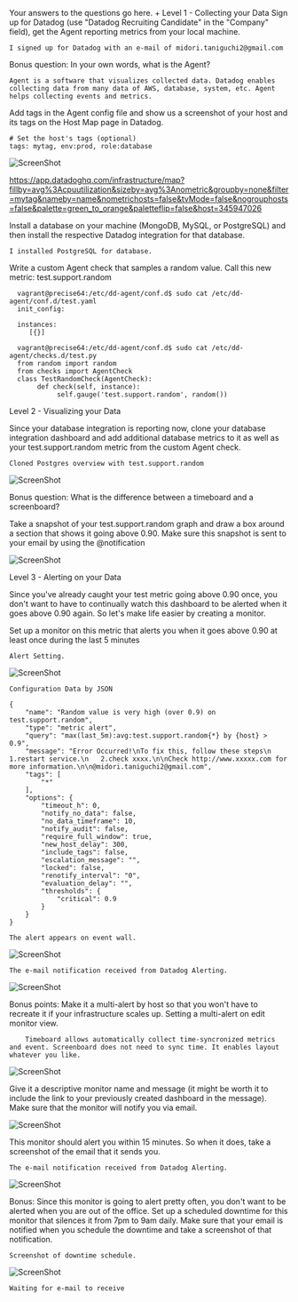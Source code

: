 Your answers to the questions go here.
+
Level 1 - Collecting your Data
  Sign up for Datadog (use "Datadog Recruiting Candidate" in the "Company" field), get the Agent reporting metrics from your local machine.

    I signed up for Datadog with an e-mail of midori.taniguchi2@gmail.com

  Bonus question: In your own words, what is the Agent?

    Agent is a software that visualizes collected data. Datadog enables collecting data from many data of AWS, database, system, etc. Agent helps collecting events and metrics.

  Add tags in the Agent config file and show us a screenshot of your host and its tags on the Host Map page in Datadog.

    # Set the host's tags (optional)
    tags: mytag, env:prod, role:database

![ScreenShot](https://user-images.githubusercontent.com/32184362/30998494-f53242ee-a509-11e7-8c80-a86ee74a3697.png)

  https://app.datadoghq.com/infrastructure/map?fillby=avg%3Acpuutilization&sizeby=avg%3Anometric&groupby=none&filter=mytag&nameby=name&nometrichosts=false&tvMode=false&nogrouphosts=false&palette=green_to_orange&paletteflip=false&host=345947026
  
  Install a database on your machine (MongoDB, MySQL, or PostgreSQL) and then install the respective Datadog integration for that database.

    I installed PostgreSQL for database.
   
  Write a custom Agent check that samples a random value. Call this new metric: test.support.random

      vagrant@precise64:/etc/dd-agent/conf.d$ sudo cat /etc/dd-agent/conf.d/test.yaml    
      init_config:
  
      instances:
         [{}]
         
      vagrant@precise64:/etc/dd-agent/conf.d$ sudo cat /etc/dd-agent/checks.d/test.py 
      from random import random
      from checks import AgentCheck
      class TestRandomCheck(AgentCheck):
           def check(self, instance):
                self.gauge('test.support.random', random())

Level 2 - Visualizing your Data

  Since your database integration is reporting now, clone your database integration dashboard and add additional database metrics to it as well as your test.support.random metric from the custom Agent check.

	Cloned Postgres overview with test.support.random
![ScreenShot](https://user-images.githubusercontent.com/32184362/31056060-df5be4e4-a706-11e7-88ba-5913841fb178.png)

  Bonus question: What is the difference between a timeboard and a screenboard?


  Take a snapshot of your test.support.random graph and draw a box around a section that shows it going above 0.90. Make sure this snapshot is sent to your email by using the @notification

![ScreenShot](https://user-images.githubusercontent.com/32184362/31057341-3c15c0c8-a71c-11e7-93a8-0635a5317124.png)

Level 3 - Alerting on your Data

  Since you've already caught your test metric going above 0.90 once, you don't want to have to continually watch this dashboard to be alerted when it goes above 0.90 again. So let's make life easier by creating a monitor.

  Set up a monitor on this metric that alerts you when it goes above 0.90 at least once during the last 5 minutes
  
	Alert Setting.
![ScreenShot](https://user-images.githubusercontent.com/32184362/31056692-c775f8a6-a710-11e7-9aaf-855c8df4bde0.png)

	Configuration Data by JSON

	{
		"name": "Random value is very high (over 0.9) on test.support.random",
		"type": "metric alert",
		"query": "max(last_5m):avg:test.support.random{*} by {host} > 0.9",
		"message": "Error Occurred!\nTo fix this, follow these steps\n   1.restart service.\n   2.check xxxx.\n\nCheck http://www.xxxxx.com for more information.\n\n@midori.taniguchi2@gmail.com",
		"tags": [
			"*"
		],
		"options": {
			"timeout_h": 0,
			"notify_no_data": false,
			"no_data_timeframe": 10,
			"notify_audit": false,
			"require_full_window": true,
			"new_host_delay": 300,
			"include_tags": false,
			"escalation_message": "",
			"locked": false,
			"renotify_interval": "0",
			"evaluation_delay": "",
			"thresholds": {
				"critical": 0.9
			}
		}
	}

	The alert appears on event wall.
![ScreenShot](https://user-images.githubusercontent.com/32184362/31057343-423d5baa-a71c-11e7-89a6-02eb09066f50.png)

	The e-mail notification received from Datadog Alerting.
![ScreenShot](https://user-images.githubusercontent.com/32184362/31057342-3f0898e6-a71c-11e7-8a9c-4f0966bddbaf.png)
  
  Bonus points: Make it a multi-alert by host so that you won't have to recreate it if your infrastructure scales up.
	Setting a multi-alert on edit monitor view.
	
		Timeboard allows automatically collect time-syncronized metrics and event. Screenboard does not need to sync time. It enables layout whatever you like.
	
![ScreenShot](https://user-images.githubusercontent.com/32184362/31057558-af94995e-a71f-11e7-8540-edf45d9a92d4.png)

  Give it a descriptive monitor name and message (it might be worth it to include the link to your previously created dashboard in the message). Make sure that the monitor will notify you via email.

![ScreenShot](https://user-images.githubusercontent.com/32184362/31057560-afc0a418-a71f-11e7-9a62-7348bf4dd364.png)

  This monitor should alert you within 15 minutes. So when it does, take a screenshot of the email that it sends you.

	The e-mail notification received from Datadog Alerting.
![ScreenShot](https://user-images.githubusercontent.com/32184362/31057559-afc0137c-a71f-11e7-93e9-cf8101a0ed0f.png)

Bonus: Since this monitor is going to alert pretty often, you don't want to be alerted when you are out of the office. Set up a scheduled downtime for this monitor that silences it from 7pm to 9am daily. Make sure that your email is notified when you schedule the downtime and take a screenshot of that notification.

	Screenshot of downtime schedule.
![ScreenShot](https://user-images.githubusercontent.com/32184362/31057753-bee0be08-a722-11e7-8b7a-76bb88c2ce43.png)
		
	Waiting for e-mail to receive
